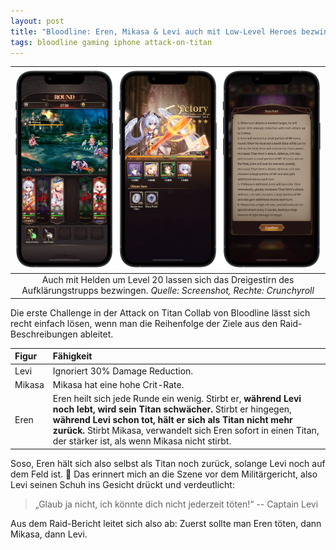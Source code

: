 ```yaml
---
layout: post
title: "Bloodline: Eren, Mikasa & Levi auch mit Low-Level Heroes bezwingen"
tags: bloodline gaming iphone attack-on-titan
---
```


|![](/assets/posts/crunchyroll-bloodline-4.png)|
|:-:|
|Auch mit Helden um Level 20 lassen sich das Dreigestirn des Aufklärungstrupps bezwingen. *Quelle: Screenshot, Rechte: Crunchyroll*|

Die erste Challenge in der Attack on Titan Collab von Bloodline lässt sich recht einfach lösen, wenn man die Reihenfolge der Ziele aus den Raid-Beschreibungen ableitet.

|Figur|Fähigkeit|
|:--|:--|
|Levi|Ignoriert 30% Damage Reduction.|
|Mikasa|Mikasa hat eine hohe Crit-Rate.|
|Eren|Eren heilt sich jede Runde ein wenig. Stirbt er, **während Levi noch lebt, wird sein Titan schwächer.** Stirbt er hingegen, **während Levi schon tot, hält er sich als Titan nicht mehr zurück.** Stirbt Mikasa, verwandelt sich Eren sofort in einen Titan, der stärker ist, als wenn Mikasa nicht stirbt.|

Soso, Eren hält sich also selbst als Titan noch zurück, solange Levi noch auf dem Feld ist. 🤣 Das erinnert mich an die Szene vor dem Militärgericht, also Levi seinen Schuh ins Gesicht drückt und verdeutlicht: 

> „Glaub ja nicht, ich könnte dich nicht jederzeit töten!“ -- Captain Levi

Aus dem Raid-Bericht leitet sich also ab: Zuerst sollte man Eren töten, dann Mikasa, dann Levi. 